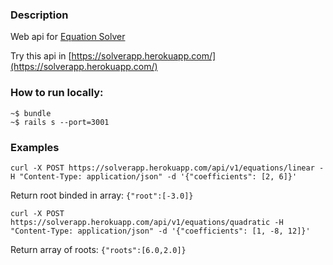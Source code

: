 ### Description

Web api for [Equation Solver](https://github.com/AndreyKorol/equation-backend/tree/master/lib)

Try this api in [https://solverapp.herokuapp.com/](https://solverapp.herokuapp.com/)

### How to run locally:

```
~$ bundle
~$ rails s --port=3001
```
### Examples

```
curl -X POST https://solverapp.herokuapp.com/api/v1/equations/linear -H "Content-Type: application/json" -d '{"coefficients": [2, 6]}'
```
Return root binded in array: `{"root":[-3.0]}`


```
curl -X POST https://solverapp.herokuapp.com/api/v1/equations/quadratic -H "Content-Type: application/json" -d '{"coefficients": [1, -8, 12]}'
```

Return array of roots: `{"roots":[6.0,2.0]}`
